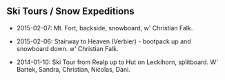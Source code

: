 ## Ski Tours / Snow Expeditions

- 2015-02-07: Mt. Fort, backside, snowboard, w' Christian Falk.
- 2015-02-06: Stairway to Heaven (Verbier) - bootpack up and snowboard down. w' Christian Falk.

- 2014-01-10: Ski Tour from Realp up to Hut on Leckihorn, splitboard. W' Bartek, Sandra, Christian, Nicolas, Dani.

